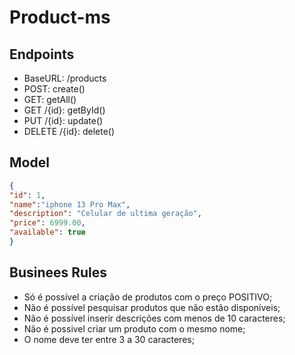 # Product-ms

## Endpoints
- BaseURL: /products
- POST: create()
- GET: getAll()
- GET /{id}: getById()
- PUT /{id}: update()
- DELETE /{id}: delete()

## Model
```json
{
"id": 1,
"name":"iphone 13 Pro Max",
"description": "Celular de ultima geração",
"price": 6999.00,
"available": true
}
```

## Businees Rules
- Só é possível a criação de produtos com o preço POSITIVO;
- Não é possível pesquisar produtos que não estão disponíveis;
- Não é possível inserir descrições com menos de 10 caracteres;
- Não é possivel criar um produto com o mesmo nome;
- O nome deve ter entre 3 a 30 caracteres;


